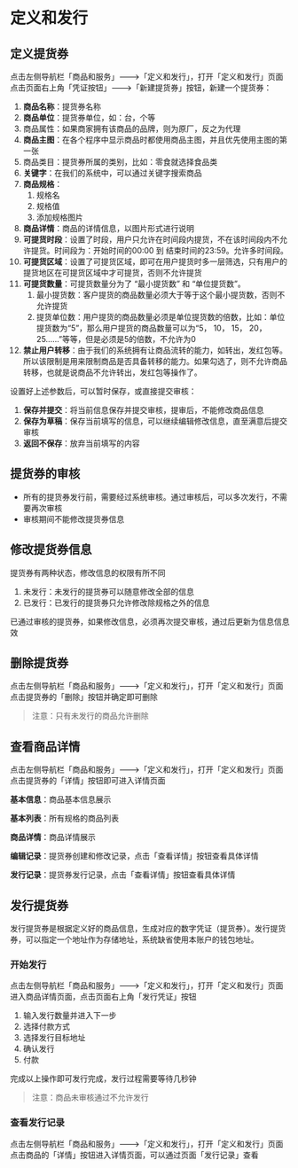 # 定义和发行

## 定义提货券

点击左侧导航栏「商品和服务」---&gt;「定义和发行」，打开「定义和发行」页面 点击页面右上角「凭证按钮」---&gt;「新建提货券」按钮，新建一个提货券：

1. **商品名称**：提货券名称
2. **商品单位**：提货券单位，如：台，个等
3. 商品属性：如果商家拥有该商品的品牌，则为原厂，反之为代理
4. **商品主图**：在各个程序中显示商品时都使用商品主图，并且优先使用主图的第一张
5. 商品类目：提货券所属的类别，比如：零食就选择食品类
6. **关键字**：在我们的系统中，可以通过关键字搜索商品
7. **商品规格**：
   1. 规格名
   2. 规格值
   3. 添加规格图片
8. **商品详情**：商品的详情信息，以图片形式进行说明
9. **可提货时段**：设置了时段，用户只允许在时间段内提货，不在该时间段内不允许提货。时间段为：开始时间的00:00 到 结束时间的23:59。允许多时间段。
10. **可提货区域**：设置了可提货区域，即可在用户提货时多一层筛选，只有用户的提货地区在可提货区域中才可提货，否则不允许提货
11. **可提货数量**：可提货数量分为了 “最小提货数” 和 “单位提货数”。
    1. 最小提货数：客户提货的商品数量必须大于等于这个最小提货数，否则不允许提货
    2. 提货单位数：用户提货的商品数量必须是单位提货数的倍数，比如：单位提货数为“5”，那么用户提货的商品数量可以为“5， 10， 15， 20， 25......”等等，但是必须是5的倍数，不允许为0
12. **禁止用户转移**：由于我们的系统拥有让商品流转的能力，如转出，发红包等。所以该限制是用来限制商品是否具备转移的能力。如果勾选了，则不允许商品转移，也就是说商品不允许转出，发红包等操作了。

设置好上述参数后，可以暂时保存，或直接提交审核：

1. **保存并提交**：将当前信息保存并提交审核，提审后，不能修改商品信息
2. **保存为草稿**：保存当前填写的信息，可以继续编辑修改信息，直至满意后提交审核
3. **返回不保存**：放弃当前填写的内容



## 提货券的审核

- 所有的提货券发行前，需要经过系统审核。通过审核后，可以多次发行，不需要再次审核
- 审核期间不能修改提货券信息



## 修改提货券信息

提货券有两种状态，修改信息的权限有所不同

1. 未发行：未发行的提货券可以随意修改全部的信息 
2. 已发行：已发行的提货券只允许修改除规格之外的信息

已通过审核的提货券，如果修改信息，必须再次提交审核，通过后更新为信息信息效 



## 删除提货券

点击左侧导航栏「商品和服务」---&gt;「定义和发行」，打开「定义和发行」页面 点击提货券的「删除」按钮并确定即可删除 

> 注意：只有未发行的商品允许删除



## 查看商品详情

点击左侧导航栏「商品和服务」---&gt;「定义和发行」，打开「定义和发行」页面 点击提货券的「详情」按钮即可进入详情页面

**基本信息**：商品基本信息展示

**基本列表**：所有规格的商品列表

**商品详情**：商品详情展示

**编辑记录**：提货券创建和修改记录，点击「查看详情」按钮查看具体详情

**发行记录**：提货券发行记录，点击「查看详情」按钮查看具体详情



## 发行提货券

发行提货券是根据定义好的商品信息，生成对应的数字凭证（提货券）。发行提货券，可以指定一个地址作为存储地址，系统缺省使用本账户的钱包地址。

### 开始发行

点击左侧导航栏「商品和服务」---&gt;「定义和发行」，打开「定义和发行」页面 进入商品详情页面，点击页面右上角「发行凭证」按钮

1. 输入发行数量并进入下一步
2. 选择付款方式
3. 选择发行目标地址
4. 确认发行
5. 付款

完成以上操作即可发行完成，发行过程需要等待几秒钟

> 注意：商品未审核通过不允许发行



### 查看发行记录

点击左侧导航栏「商品和服务」---&gt;「定义和发行」，打开「定义和发行」页面 点击商品的「详情」按钮进入详情页面，可以通过页面「发行记录」查看

